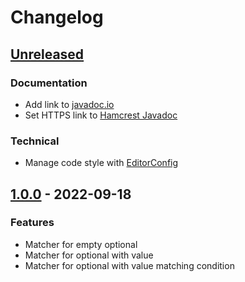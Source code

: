 # Changelog

## [Unreleased]

### Documentation

- Add link to [javadoc.io]
- Set HTTPS link to [Hamcrest Javadoc]

### Technical

- Manage code style with [EditorConfig]

## [1.0.0] - 2022-09-18

### Features

- Matcher for empty optional
- Matcher for optional with value
- Matcher for optional with value matching condition

[Unreleased]: https://github.com/clean-code-rocks/hamcrest-java-optional/compare/v1.0.0...main
[1.0.0]: https://github.com/clean-code-rocks/hamcrest-java-optional/releases/tag/v1.0.0

[javadoc.io]: https://javadoc.io/
[Hamcrest Javadoc]: https://hamcrest.org/JavaHamcrest/javadoc/2.2/
[EditorConfig]: https://editorconfig.org/
